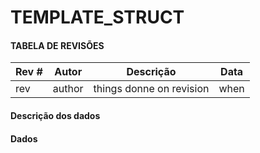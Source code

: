 # TEMPLATE_STRUCT


#### TABELA DE REVISÕES

Rev # | Autor|  Descrição | Data
--- | --- | --- | ---
rev | author | things donne on revision | when

#### Descrição dos dados

#### Dados

